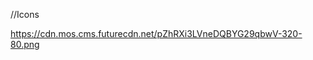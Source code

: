   //Icons

  <AiOutlinePieChart className='mx-3 my-1 w-6 h-6'/>

  https://cdn.mos.cms.futurecdn.net/pZhRXi3LVneDQBYG29qbwV-320-80.png
